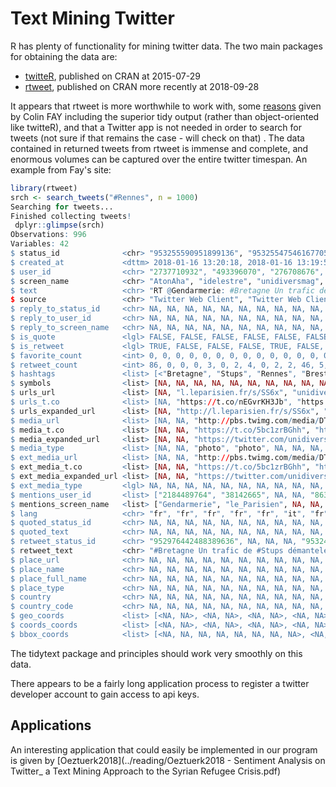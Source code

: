 # Text Mining Twitter

R has plenty of functionality for mining twitter data. The two main packages for obtaining the data are:

- [twitteR](https://cran.r-project.org/web/packages/twitteR/), published on CRAN at 2015-07-29
- [rtweet](https://cran.r-project.org/web/packages/rtweet/), published on CRAN more recently at 2018-09-28

It appears that rtweet is more worthwhile to work with, some [reasons](https://colinfay.me/collect-rtweet/) given by Colin FAY including the superior tidy output (rather than object-oriented like twitteR), and that a Twitter app is not needed in order to search for tweets (not sure if that remains the case - will check on that) . The data contained in returned tweets from rtweet is immense and complete, and enormous volumes can be captured over the entire twitter timespan. An example from Fay's site:

```R
library(rtweet)
srch <- search_tweets("#Rennes", n = 1000)
Searching for tweets...
Finished collecting tweets!
 dplyr::glimpse(srch)
Observations: 996
Variables: 42
$ status_id              <chr> "953255590951899136", "953255475461677056", "953254988632993792", "9532549822157824...
$ created_at             <dttm> 2018-01-16 13:20:18, 2018-01-16 13:19:50, 2018-01-16 13:17:54, 2018-01-16 13:17:53...
$ user_id                <chr> "2737710932", "493396070", "276708676", "824240805158207489", "556902767", "3435794...
$ screen_name            <chr> "AtonAha", "idelestre", "unidiversmag", "Rennes1jour", "M2bliquis", "OMAddictFR", "...
$ text                   <chr> "RT @Gendarmerie: #Bretagne Un trafic de #Stups démantelé par la SR de #Rennes et l...
$ source                 <chr> "Twitter Web Client", "Twitter Web Client", "social unidivers", "Rennes", "Twitter ...
$ reply_to_status_id     <chr> NA, NA, NA, NA, NA, NA, NA, NA, NA, NA, NA, NA, NA, NA, NA, NA, NA, NA, NA, NA, NA,...
$ reply_to_user_id       <chr> NA, NA, NA, NA, NA, NA, NA, NA, NA, NA, NA, NA, NA, NA, NA, NA, NA, NA, NA, NA, NA,...
$ reply_to_screen_name   <chr> NA, NA, NA, NA, NA, NA, NA, NA, NA, NA, NA, NA, NA, NA, NA, NA, NA, NA, NA, NA, NA,...
$ is_quote               <lgl> FALSE, FALSE, FALSE, FALSE, FALSE, FALSE, FALSE, FALSE, FALSE, FALSE, FALSE, FALSE,...
$ is_retweet             <lgl> TRUE, FALSE, FALSE, FALSE, TRUE, FALSE, TRUE, TRUE, FALSE, TRUE, FALSE, TRUE, TRUE,...
$ favorite_count         <int> 0, 0, 0, 0, 0, 0, 0, 0, 0, 0, 0, 0, 0, 0, 0, 0, 0, 0, 0, 2, 0, 0, 0, 3, 0, 0, 0, 0,...
$ retweet_count          <int> 86, 0, 0, 0, 3, 0, 2, 4, 0, 2, 2, 46, 5, 46, 0, 46, 46, 46, 46, 1, 1, 7, 10, 0, 46,...
$ hashtags               <list> [<"Bretagne", "Stups", "Rennes", "Brest">, <"startup", "Rennes">, <"QUAND", "Renne...
$ symbols                <list> [NA, NA, NA, NA, NA, NA, NA, NA, NA, NA, NA, NA, NA, NA, NA, NA, NA, NA, NA, NA, N...
$ urls_url               <list> [NA, "l.leparisien.fr/s/SS6x", "unidivers.fr/quand-dieu-app…", "unidivers.fr/quand...
$ urls_t.co              <list> [NA, "https://t.co/nEGvrKH3Jb", "https://t.co/QBVUlmd4DW", "https://t.co/rGPIycM8X...
$ urls_expanded_url      <list> [NA, "http://l.leparisien.fr/s/SS6x", "https://www.unidivers.fr/quand-dieu-apprena...
$ media_url              <list> [NA, NA, "http://pbs.twimg.com/media/DTqkW5sXcAEltYO.jpg", "http://pbs.twimg.com/m...
$ media_t.co             <list> [NA, NA, "https://t.co/5bc1zrBGhh", "https://t.co/ztCCVEnvHO", NA, NA, NA, NA, NA,...
$ media_expanded_url     <list> [NA, NA, "https://twitter.com/unidiversmag/status/953254988632993792/photo/1", "ht...
$ media_type             <list> [NA, NA, "photo", "photo", NA, NA, NA, NA, NA, NA, NA, NA, NA, NA, NA, NA, NA, NA,...
$ ext_media_url          <list> [NA, NA, "http://pbs.twimg.com/media/DTqkW5sXcAEltYO.jpg", "http://pbs.twimg.com/m...
$ ext_media_t.co         <list> [NA, NA, "https://t.co/5bc1zrBGhh", "https://t.co/ztCCVEnvHO", NA, NA, NA, NA, NA,...
$ ext_media_expanded_url <list> [NA, NA, "https://twitter.com/unidiversmag/status/953254988632993792/photo/1", "ht...
$ ext_media_type         <lgl> NA, NA, NA, NA, NA, NA, NA, NA, NA, NA, NA, NA, NA, NA, NA, NA, NA, NA, NA, NA, NA,...
$ mentions_user_id       <list> ["2184489764", "38142665", NA, NA, "863015893433028608", NA, "2273783713", "251269...
$ mentions_screen_name   <list> ["Gendarmerie", "le_Parisien", NA, NA, "3508CentreNord", NA, "Skillo1989", "ren_mu...
$ lang                   <chr> "fr", "fr", "fr", "fr", "fr", "it", "fr", "fr", "fr", "fr", "fr", "fr", "fr", "fr",...
$ quoted_status_id       <chr> NA, NA, NA, NA, NA, NA, NA, NA, NA, NA, NA, NA, NA, NA, NA, NA, NA, NA, NA, NA, NA,...
$ quoted_text            <chr> NA, NA, NA, NA, NA, NA, NA, NA, NA, NA, NA, NA, NA, NA, NA, NA, NA, NA, NA, NA, NA,...
$ retweet_status_id      <chr> "952976442488389636", NA, NA, NA, "953248780085874688", NA, "953253824545873920", "...
$ retweet_text           <chr> "#Bretagne Un trafic de #Stups démantelé par la SR de #Rennes et la BR de #Brest : ...
$ place_url              <chr> NA, NA, NA, NA, NA, NA, NA, NA, NA, NA, NA, NA, NA, NA, NA, NA, NA, NA, NA, NA, NA,...
$ place_name             <chr> NA, NA, NA, NA, NA, NA, NA, NA, NA, NA, NA, NA, NA, NA, NA, NA, NA, NA, NA, NA, NA,...
$ place_full_name        <chr> NA, NA, NA, NA, NA, NA, NA, NA, NA, NA, NA, NA, NA, NA, NA, NA, NA, NA, NA, NA, NA,...
$ place_type             <chr> NA, NA, NA, NA, NA, NA, NA, NA, NA, NA, NA, NA, NA, NA, NA, NA, NA, NA, NA, NA, NA,...
$ country                <chr> NA, NA, NA, NA, NA, NA, NA, NA, NA, NA, NA, NA, NA, NA, NA, NA, NA, NA, NA, NA, NA,...
$ country_code           <chr> NA, NA, NA, NA, NA, NA, NA, NA, NA, NA, NA, NA, NA, NA, NA, NA, NA, NA, NA, NA, NA,...
$ geo_coords             <list> [<NA, NA>, <NA, NA>, <NA, NA>, <NA, NA>, <NA, NA>, <NA, NA>, <NA, NA>, <NA, NA>, <...
$ coords_coords          <list> [<NA, NA>, <NA, NA>, <NA, NA>, <NA, NA>, <NA, NA>, <NA, NA>, <NA, NA>, <NA, NA>, <...
$ bbox_coords            <list> [<NA, NA, NA, NA, NA, NA, NA, NA>, <NA, NA, NA, NA, NA, NA, NA, NA>, <NA, NA, NA, ...
```

The tidytext package and principles should work very smoothly on this data.

There appears to be a fairly long application process to register a twitter developer account to gain access to api keys.



## Applications

An interesting application that could easily be implemented in our program is given by [Oeztuerk2018](../reading/Oeztuerk2018 - Sentiment Analysis on Twitter_ a Text Mining Approach to the Syrian Refugee Crisis.pdf)







